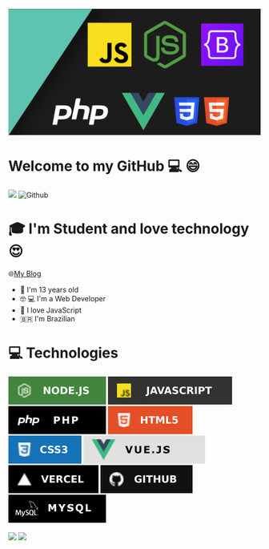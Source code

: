 ![](./images/banner_github.png)

# Welcome to my GitHub :computer: :smile:
![](https://visitor-badge.laobi.icu/badge?page_id=PedroHdev.PedroHdev) ![Github](https://img.shields.io/github/followers/PedroHdev?label=Follow&style=social)

# :mortar_board: I'm Student and love technology :heart_eyes: 

🌐[My Blog](https://pedro-henrique-dev.vercel.app/)
- :walking: I'm 13 years old
- :nerd_face: :computer: I'm a Web Developer
- :blue_heart: I love JavaScript
- 🇧🇷 I'm Brazilian

# :computer: Technologies
![](./images/node_shield.svg) ![](./images/javascript_shield.svg) ![](./images/php_shield.svg) ![](./images/html_shield.svg) ![](./images/css_shield.svg) ![](./images/vue_shield.svg) ![](./images/vercel_shield.svg) ![](./images/github_shield.svg) ![](./images/mysql_shield.svg) 

<img align="center" src="https://github-readme-stats.vercel.app/api?username=PedroHdev&show_icons=true&theme=tokyonight"> 
<img align="center" src="https://github-readme-stats.vercel.app/api/top-langs/?username=PedroHdev&theme=light">
